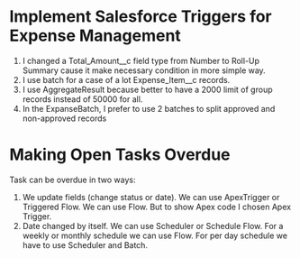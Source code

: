 # Implement Salesforce Triggers for Expense Management

1. I changed a Total_Amount__c field type from Number to Roll-Up Summary cause it make necessary condition in more simple way.
2. I use batch for a case of a lot Expense_Item__c records.
3. I use AggregateResult because better to have a 2000 limit of group records instead of 50000 for all.
4. In the ExpanseBatch, I prefer to use 2 batches to split approved and non-approved records

# Making Open Tasks Overdue
Task can be overdue in two ways:
1. We update fields (change status or date). We can use ApexTrigger or Triggered Flow.
We can use Flow. But to show Apex code I chosen Apex Trigger.
2. Date changed by itself. We can use Scheduler or Schedule Flow.
For a weekly or monthly schedule we can use Flow. For per day schedule we have to use Scheduler and Batch.